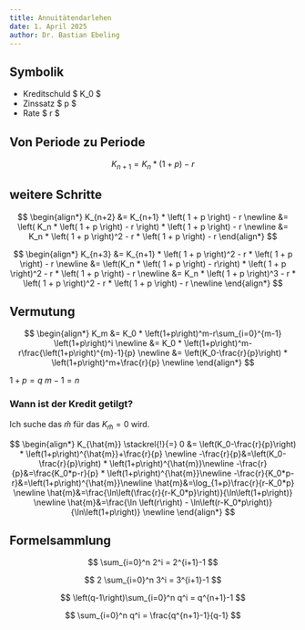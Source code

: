 ```yaml
---
title: Annuitätendarlehen
date: 1. April 2025
author: Dr. Bastian Ebeling
---
```


## Symbolik

- Kreditschuld $ K_0 $
- Zinssatz $ p $
- Rate $ r $

## Von Periode zu Periode

$$ K_{n+1} = K_n * \left( 1 + p \right) - r $$

## weitere Schritte

$$
\begin{align*}
K_{n+2} &= K_{n+1} * \left( 1 + p \right) - r \newline
&= \left( K_n * \left( 1 + p \right) - r \right) * \left( 1 + p \right) - r \newline
&= K_n * \left( 1 + p \right)^2 - r * \left( 1 + p \right) - r
\end{align*}
$$

$$
\begin{align*}
K_{n+3}
&= K_{n+1} * \left( 1 + p \right)^2 - r * \left( 1 + p \right) - r \newline
&= \left(K_n * \left( 1 + p \right) - r\right) * \left( 1 + p \right)^2 - r * \left( 1 + p \right) - r \newline
&= K_n * \left( 1 + p \right)^3 - r * \left( 1 + p \right)^2 - r * \left( 1 + p \right) - r \newline
\end{align*}
$$

## Vermutung

$$
\begin{align*}
K_m
&= K_0 * \left(1+p\right)^m-r\sum_{i=0}^{m-1} \left(1+p\right)^i \newline
&= K_0 * \left(1+p\right)^m-r\frac{\left(1+p\right)^{m}-1}{p} \newline
&= \left(K_0-\frac{r}{p}\right) * \left(1+p\right)^m+\frac{r}{p} \newline
\end{align*}
$$

$1+p=q$
$m-1=n$

### Wann ist der Kredit getilgt?

Ich suche das $\hat{m}$ für das $K_{\hat{m}} = 0$ wird.

$$
\begin{align*}
K_{\hat{m}} \stackrel{!}{=} 0
&= \left(K_0-\frac{r}{p}\right) * \left(1+p\right)^{\hat{m}}+\frac{r}{p} \newline
-\frac{r}{p}&=\left(K_0-\frac{r}{p}\right) * \left(1+p\right)^{\hat{m}}\newline
-\frac{r}{p}&=\frac{K_0*p-r}{p} * \left(1+p\right)^{\hat{m}}\newline
-\frac{r}{K_0*p-r}&=\left(1+p\right)^{\hat{m}}\newline
\hat{m}&=\log_{1+p}\frac{r}{r-K_0*p} \newline
\hat{m}&=\frac{\ln\left(\frac{r}{r-K_0*p}\right)}{\ln\left(1+p\right)} \newline
\hat{m}&=\frac{\ln \left(r\right) - \ln\left(r-K_0*p\right)}{\ln\left(1+p\right)} \newline
\end{align*}
$$


## Formelsammlung

$$
\sum_{i=0}^n 2^i = 2^{i+1}-1
$$

$$
2 \sum_{i=0}^n 3^i = 3^{i+1}-1
$$

$$
\left(q-1\right)\sum_{i=0}^n q^i = q^{n+1}-1
$$

$$
\sum_{i=0}^n q^i = \frac{q^{n+1}-1}{q-1}
$$
